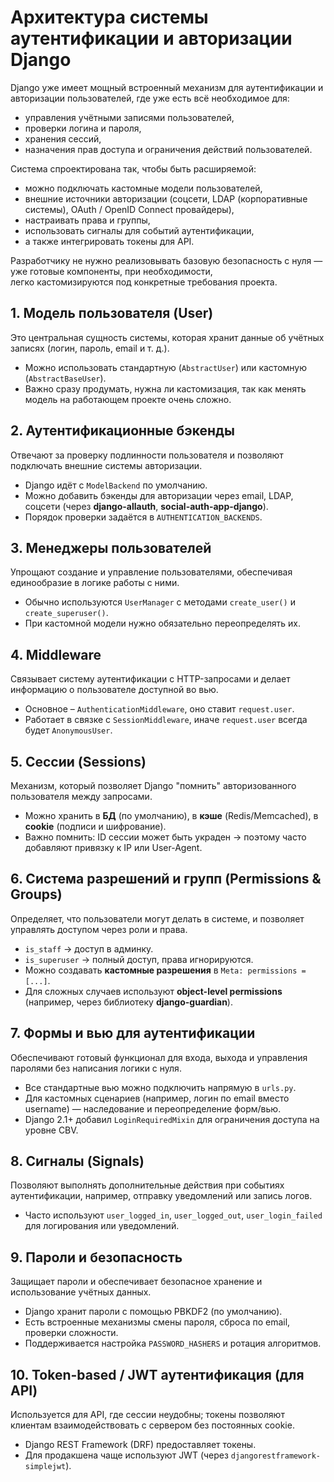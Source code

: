 # Архитектура системы аутентификации и авторизации Django

Django уже имеет мощный встроенный механизм для аутентификации и авторизации пользователей, где уже есть всё необходимое для: 
* управления учётными записями пользователей, 
* проверки логина и пароля, 
* хранения сессий, 
* назначения прав доступа и ограничения действий пользователей. 

Система спроектирована так, чтобы быть расширяемой: 
* можно подключать кастомные модели пользователей, 
* внешние источники авторизации (соцсети, LDAP (корпоративные системы), OAuth / OpenID Connect провайдеры),
* настраивать права и группы, 
* использовать сигналы для событий аутентификации, 
* а также интегрировать токены для API. 

Разработчику не нужно реализовывать базовую безопасность с нуля — уже готовые компоненты, при необходимости,  
легко кастомизируются под конкретные требования проекта.


## 1. Модель пользователя (User)
 
Это центральная сущность системы, которая хранит данные об учётных записях (логин, пароль, email и т. д.).

   * Можно использовать стандартную (`AbstractUser`) или кастомную (`AbstractBaseUser`).
   * Важно сразу продумать, нужна ли кастомизация, так как менять модель на работающем проекте очень сложно.

## 2. Аутентификационные бэкенды

Отвечают за проверку подлинности пользователя и позволяют подключать внешние системы авторизации.

   * Django идёт с `ModelBackend` по умолчанию.
   * Можно добавить бэкенды для авторизации через email, LDAP, соцсети (через **django-allauth**, **social-auth-app-django**).
   * Порядок проверки задаётся в `AUTHENTICATION_BACKENDS`.

## 3. Менеджеры пользователей

Упрощают создание и управление пользователями, обеспечивая единообразие в логике работы с ними.
 
   * Обычно используются `UserManager` с методами `create_user()` и `create_superuser()`.
   * При кастомной модели нужно обязательно переопределять их.

## 4. Middleware

Связывает систему аутентификации с HTTP-запросами и делает информацию о пользователе доступной во вью.

   * Основное – `AuthenticationMiddleware`, оно ставит `request.user`.
   * Работает в связке с `SessionMiddleware`, иначе `request.user` всегда будет `AnonymousUser`.

## 5. Сессии (Sessions)

Механизм, который позволяет Django "помнить" авторизованного пользователя между запросами.
   
   * Можно хранить в **БД** (по умолчанию), в **кэше** (Redis/Memcached), в **cookie** (подписи и шифрование).
   * Важно помнить: ID сессии может быть украден → поэтому часто добавляют привязку к IP или User-Agent.

## 6. Система разрешений и групп (Permissions & Groups)

Определяет, что пользователи могут делать в системе, и позволяет управлять доступом через роли и права.
   
   * `is_staff` → доступ в админку.
   * `is_superuser` → полный доступ, права игнорируются.
   * Можно создавать **кастомные разрешения** в `Meta: permissions = [...]`.
   * Для сложных случаев используют **object-level permissions** (например, через библиотеку **django-guardian**).

## 7. Формы и вью для аутентификации

Обеспечивают готовый функционал для входа, выхода и управления паролями без написания логики с нуля.
   
   * Все стандартные вью можно подключить напрямую в `urls.py`.
   * Для кастомных сценариев (например, логин по email вместо username) — наследование и переопределение форм/вью.
   * Django 2.1+ добавил `LoginRequiredMixin` для ограничения доступа на уровне CBV.

## 8. Сигналы (Signals)

Позволяют выполнять дополнительные действия при событиях аутентификации, например, отправку уведомлений или запись логов.
   
   * Часто используют `user_logged_in`, `user_logged_out`, `user_login_failed` для логирования или уведомлений.

## 9. Пароли и безопасность

Защищает пароли и обеспечивает безопасное хранение и использование учётных данных.

   * Django хранит пароли с помощью PBKDF2 (по умолчанию).
   * Есть встроенные механизмы смены пароля, сброса по email, проверки сложности.
   * Поддерживается настройка `PASSWORD_HASHERS` и ротация алгоритмов.

## 10. Token-based / JWT аутентификация (для API)

Используется для API, где сессии неудобны; токены позволяют клиентам взаимодействовать с сервером без постоянных cookie.

* Django REST Framework (DRF) предоставляет токены.
* Для продакшена чаще используют JWT (через `djangorestframework-simplejwt`).

